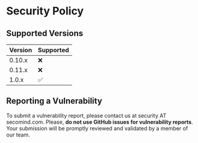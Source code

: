<!---
  Copyright 2022 SECO Mind Srl

  SPDX-License-Identifier: Apache-2.0
-->

# Security Policy

## Supported Versions

| Version | Supported          |
| ------- | ------------------ |
| 0.10.x  | :x:                |
| 0.11.x  | :x:                |
| 1.0.x   | :white_check_mark: |

## Reporting a Vulnerability

To submit a vulnerability report, please contact us at security AT secomind.com.
Please, **do not use GitHub issues for vulnerability reports**.
Your submission will be promptly reviewed and validated by a member of our team.
